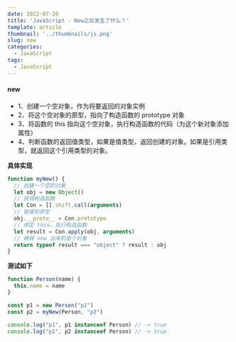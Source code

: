 ```yaml
---
date: 2022-07-20
title: 'JavaScript - New之后发生了什么？'
template: article
thumbnail: '../thumbnails/js.png'
slug: new
categories:
  - JavaScript
tags:
  - JavaScript
---
```


#### new

- 1、创建一个空对象，作为将要返回的对象实例
- 2、将这个空对象的原型，指向了构造函数的 prototype 对象
- 3、将函数的 this 指向这个空对象，执行构造函数的代码（为这个新对象添加属性）
- 4、判断函数的返回值类型，如果是值类型，返回创建的对象。如果是引用类型，就返回这个引用类型的对象。

**具体实现**

```javascript
function myNew() {
  // 创建一个空的对象
  let obj = new Object()
  // 获得构造函数
  let Con = [].shift.call(arguments)
  // 链接到原型
  obj.__proto__ = Con.prototype
  // 绑定 this，执行构造函数
  let result = Con.apply(obj, arguments)
  // 确保 new 出来的是个对象
  return typeof result === "object" ? result : obj
}
```

**测试如下**

```javascript
function Person(name) {
  this.name = name
}

const p1 = new Person("p1")
const p2 = myNew(Person, "p2")

console.log("p1", p1 instanceof Person) // -> true
console.log("p2", p2 instanceof Person) // -> true
```
